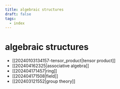 ```yaml
---
title: algebraic structures
draft: false
tags:
  - index
---
```

# algebraic structures

- [[20240103134157-tensor_product|tensor product]]
- [[202404162325|associative algebra]]
- [[202404171457|ring]]
- [[202404171508|field]]
- [[202403121552|group theory]]
